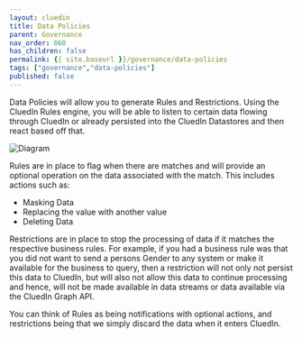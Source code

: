 ```yaml
---
layout: cluedin
title: Data Policies
parent: Governance
nav_order: 060
has_children: false
permalink: {{ site.baseurl }}/governance/data-policies
tags: ["governance","data-policies"]
published: false
---
```


Data Policies will allow you to generate Rules and Restrictions. Using the CluedIn Rules engine, you will be able to listen to certain data flowing through CluedIn or already persisted into the CluedIn Datastores and then react based off that. 

![Diagram](../assets/images/governance/intro-policies.png)  

Rules are in place to flag when there are matches and will provide an optional operation on the data associated with the match. This includes actions such as: 

 - Masking Data
 - Replacing the value with another value
 - Deleting Data

 Restrictions are in place to stop the processing of data if it matches the respective business rules. For example, if you had a business rule was that you did not want to send a persons Gender to any system or make it available for the business to query, then a restriction will not only not persist this data to CluedIn, but will also not allow this data to continue processing and hence, will not be made available in data streams or data available via the CluedIn Graph API.

 You can think of Rules as being notifications with optional actions, and restrictions being that we simply discard the data when it enters CluedIn.